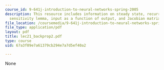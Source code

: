 ```yaml
---
course_id: 9-641j-introduction-to-neural-networks-spring-2005
description: This resource includes information on steady state, recurrent backpropagation,
  sensitivity lemma, input as a function of output, and Jacobian matrix.
file_location: /coursemedia/9-641j-introduction-to-neural-networks-spring-2005/67a3f09e7a61379cb294e7a7d5ef40a2_lec21_backprop2.pdf
file_type: application/pdf
layout: pdf
title: lec21_backprop2.pdf
type: course
uid: 67a3f09e7a61379cb294e7a7d5ef40a2

---
```

None